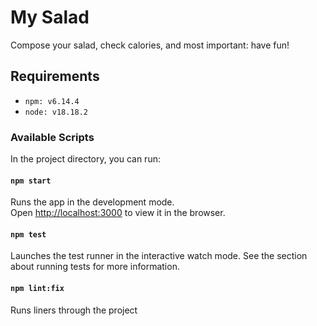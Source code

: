 # My Salad

Compose your salad, check calories, and most important: have fun!

## Requirements

- `npm: v6.14.4`
- `node: v18.18.2`

### Available Scripts

In the project directory, you can run:

#### `npm start`

Runs the app in the development mode.\
Open [http://localhost:3000](http://localhost:3000) to view it in the browser.

#### `npm test`

Launches the test runner in the interactive watch mode.
See the section about running tests for more information.

#### `npm lint:fix`

Runs liners through the project